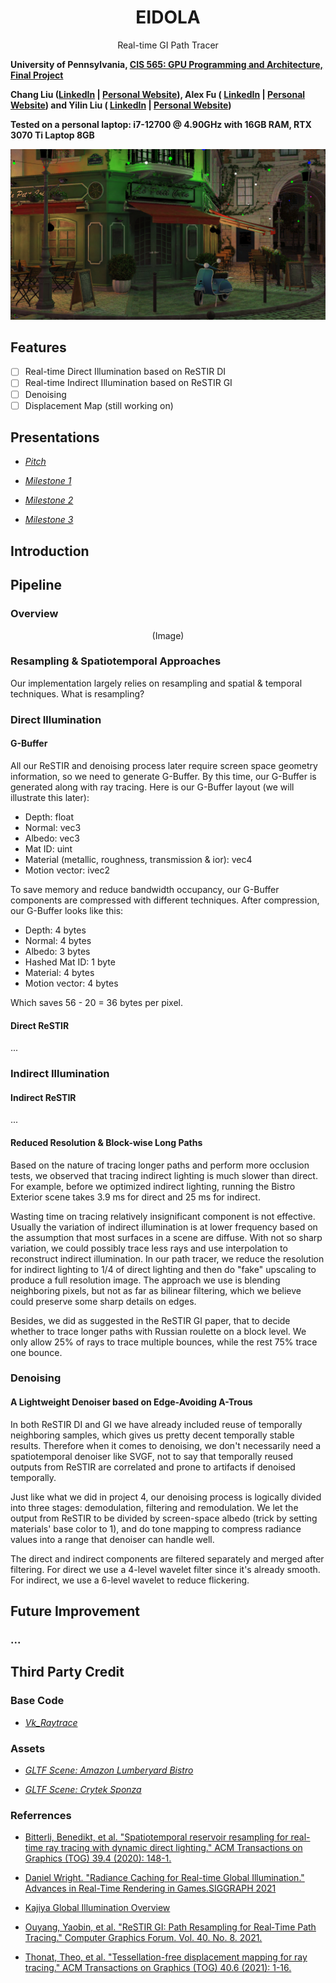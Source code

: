 <div align="center">
    <h1>EIDOLA</h1>
    Real-time GI Path Tracer
</div>

**University of Pennsylvania, [CIS 565: GPU Programming and Architecture, Final Project ](https://cis565-fall-2022.github.io/)**

**Chang Liu ([LinkedIn](https://www.linkedin.com/in/chang-liu-0451a6208/) | [Personal Website](https://hummawhite.github.io/)), Alex Fu ( [LinkedIn](https://www.linkedin.com/in/alex-fu-b47b67238/) |  [Personal Website](https://thecger.com/)) and Yilin Liu ( [LinkedIn](https://www.linkedin.com/in/yilin-liu-9538ba1a5/) |  [Personal Website](https://yilin.games/))**

**Tested on a personal laptop: i7-12700 @ 4.90GHz with 16GB RAM, RTX 3070 Ti Laptop 8GB**

![](./images/bistro_ext.jpg)


## Features

- [ ] Real-time Direct Illumination based on ReSTIR DI
- [ ] Real-time Indirect Illumination based on ReSTIR GI
- [ ] Denoising
- [ ] Displacement Map (still working on)

## Presentations

- [*Pitch*](https://docs.google.com/presentation/d/1NLRpVT09ZlEVntIzB865NTc5noMcgNP8SMXB7Bp0KEk)

- [*Milestone 1*](https://docs.google.com/presentation/d/1NLRpVT09ZlEVntIzB865NTc5noMcgNP8SMXB7Bp0KEk/edit?usp=sharing)

- [*Milestone 2*](https://drive.google.com/file/d/1okQr6V4lZn3Exx-DBy-BUHfuLg3T9ZYt/view)

- [*Milestone 3*](#)

## Introduction



## Pipeline

### Overview

<div align="center">
    <p>(Image)</p>
</div>

### Resampling & Spatiotemporal Approaches

Our implementation largely relies on resampling and spatial & temporal techniques. What is resampling? 

### Direct Illumination

#### G-Buffer

All our ReSTIR and denoising process later require screen space geometry information, so we need to generate G-Buffer. By this time, our G-Buffer is generated along with ray tracing. Here is our G-Buffer layout (we will illustrate this later):

- Depth: float
- Normal: vec3
- Albedo: vec3
- Mat ID: uint
- Material (metallic, roughness, transmission & ior): vec4
- Motion vector: ivec2

To save memory and reduce bandwidth occupancy, our G-Buffer components are compressed with different techniques. After compression, our G-Buffer looks like this:

- Depth: 4 bytes
- Normal: 4 bytes
- Albedo: 3 bytes
- Hashed Mat ID: 1 byte
- Material: 4 bytes
- Motion vector: 4 bytes

Which saves 56 - 20 = 36 bytes per pixel.

#### Direct ReSTIR

...

### Indirect Illumination

#### Indirect ReSTIR

...

#### Reduced Resolution & Block-wise Long Paths

Based on the nature of tracing longer paths and perform more occlusion tests, we observed that tracing indirect lighting is much slower than direct. For example, before we optimized indirect lighting, running the Bistro Exterior scene takes 3.9 ms for direct and 25 ms for indirect.

Wasting time on tracing relatively insignificant component is not effective. Usually the variation of indirect illumination is at lower frequency based on the assumption that most surfaces in a scene are diffuse. With not so sharp variation, we could possibly trace less rays and use interpolation to reconstruct indirect illumination. In our path tracer, we reduce the resolution for indirect lighting to 1/4 of direct lighting and then do "fake" upscaling to produce a full resolution image. The approach we use is blending neighboring pixels, but not as far as bilinear filtering, which we believe could preserve some sharp  details on edges.

Besides, we did as suggested in the ReSTIR GI paper, that to decide whether to trace longer paths with Russian roulette on a block level. We only allow 25% of rays to trace multiple bounces, while the rest 75% trace one bounce.

### Denoising

#### A Lightweight Denoiser based on Edge-Avoiding A-Trous

In both ReSTIR DI and GI we have already included reuse of temporally neighboring samples, which gives us pretty decent temporally stable results. Therefore when it comes to denoising, we don't necessarily need a spatiotemporal denoiser like SVGF, not to say that temporally reused outputs from ReSTIR are correlated and prone to artifacts if denoised temporally.

Just like what we did in project 4, our denoising process is logically divided into three stages: demodulation, filtering and remodulation. We let the output from ReSTIR to be divided by screen-space albedo (trick by setting materials' base color to 1), and do tone mapping to compress radiance values into a range that denoiser can handle well.

The direct and indirect components are filtered separately and merged after filtering. For direct we use a 4-level wavelet filter since it's already smooth. For indirect, we use a 6-level wavelet to reduce flickering.

## Future Improvement

### ...

## Third Party Credit

### Base Code

- [*Vk_Raytrace*](https://github.com/nvpro-samples/vk_raytrace)

### Assets

- [*GLTF Scene: Amazon Lumberyard Bistro*](https://developer.nvidia.com/orca/amazon-lumberyard-bistro)

- [*GLTF Scene: Crytek Sponza*](https://github.com/KhronosGroup/glTF-Sample-Models/blob/master/2.0/Sponza/glTF/Sponza.gltf)

### Referrences

- [Bitterli, Benedikt, et al. "Spatiotemporal reservoir resampling for real-time ray tracing with dynamic direct lighting." ACM Transactions on Graphics (TOG) 39.4 (2020): 148-1.](https://cs.dartmouth.edu/wjarosz/publications/bitterli20spatiotemporal.html)

-  [Daniel Wright. "Radiance Caching for Real-time Global Illumination." Advances in Real-Time Rendering in Games.SIGGRAPH 2021](https://advances.realtimerendering.com/s2021/index.html)

- [Kajiya Global Illumination Overview](https://github.com/EmbarkStudios/kajiya/blob/main/docs/gi-overview.md)

- [Ouyang, Yaobin, et al. "ReSTIR GI: Path Resampling for Real‐Time Path Tracing." Computer Graphics Forum. Vol. 40. No. 8. 2021.](https://research.nvidia.com/publication/2021-06_restir-gi-path-resampling-real-time-path-tracing)

- [Thonat, Theo, et al. "Tessellation-free displacement mapping for ray tracing." ACM Transactions on Graphics (TOG) 40.6 (2021): 1-16.](https://research.adobe.com/publication/tessellation-free-displacement-mapping-for-ray-tracing/#:~:text=Displacement%20mapping%20is%20a%20powerful,a%20significant%20amount%20of%20memory.)
